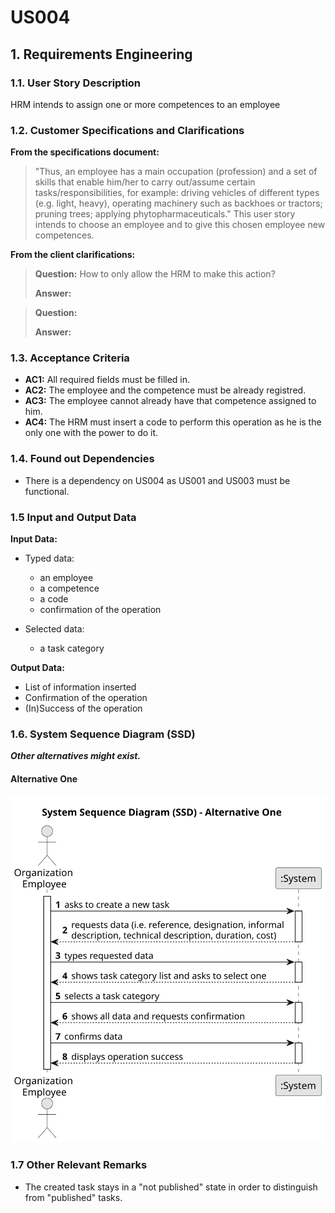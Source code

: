 # US004 


## 1. Requirements Engineering

### 1.1. User Story Description

HRM intends to assign one or more competences to an employee

### 1.2. Customer Specifications and Clarifications 

**From the specifications document:**

>	"Thus, an employee has a main occupation (profession) and a set of skills that enable him/her to carry out/assume certain tasks/responsibilities, for example: driving vehicles of different types (e.g. light, heavy), operating machinery such as backhoes or tractors; pruning trees; applying phytopharmaceuticals." This user story intends to choose an employee and to give this chosen employee new competences.

**From the client clarifications:**

> **Question:** How to only allow the HRM to make this action?
>
> **Answer:** 

> **Question:** 
> 
> **Answer:**
> 
### 1.3. Acceptance Criteria

* **AC1:** All required fields must be filled in.
* **AC2:** The employee and the competence must be already registred. 
* **AC3:** The employee cannot already have that competence assigned to him.
* **AC4:** The HRM must insert a code to perform this operation as he is the only one with the power to do it.


### 1.4. Found out Dependencies

* There is a dependency on US004 as US001 and US003 must be functional.

### 1.5 Input and Output Data

**Input Data:**

* Typed data:
    * an employee
    * a competence 
    * a code
    * confirmation of the operation
	
* Selected data:
    * a task category 

**Output Data:**

* List of information inserted
* Confirmation of the operation
* (In)Success of the operation

### 1.6. System Sequence Diagram (SSD)

**_Other alternatives might exist._**

#### Alternative One

![System Sequence Diagram - Alternative One](svg/us006-system-sequence-diagram-alternative-one.svg)

### 1.7 Other Relevant Remarks

* The created task stays in a "not published" state in order to distinguish from "published" tasks.